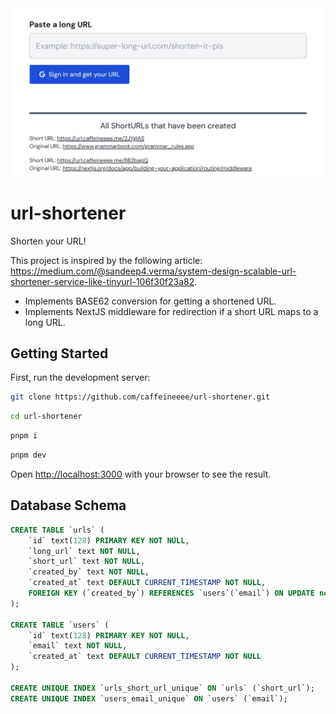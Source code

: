 <div align="center">
<a target="_blank" rel="noopener noreferrer nofollow" href="https://url.caffeineeee.me">
    <img alt='URL Shortener' src="./src/app/opengraph-image.png" />
</a>
</div>

# url-shortener

Shorten your URL!

This project is inspired by the following article: https://medium.com/@sandeep4.verma/system-design-scalable-url-shortener-service-like-tinyurl-106f30f23a82.

- Implements BASE62 conversion for getting a shortened URL.
- Implements NextJS middleware for redirection if a short URL maps to a long URL.

## Getting Started

First, run the development server:

```bash
git clone https://github.com/caffeineeee/url-shortener.git
```

```bash
cd url-shortener
```

```bash
pnpm i
```

```bash
pnpm dev
```

Open [http://localhost:3000](http://localhost:3000) with your browser to see the result.

## Database Schema

```sql
CREATE TABLE `urls` (
	`id` text(128) PRIMARY KEY NOT NULL,
	`long_url` text NOT NULL,
	`short_url` text NOT NULL,
	`created_by` text NOT NULL,
	`created_at` text DEFAULT CURRENT_TIMESTAMP NOT NULL,
	FOREIGN KEY (`created_by`) REFERENCES `users`(`email`) ON UPDATE no action ON DELETE cascade
);

CREATE TABLE `users` (
	`id` text(128) PRIMARY KEY NOT NULL,
	`email` text NOT NULL,
	`created_at` text DEFAULT CURRENT_TIMESTAMP NOT NULL
);

CREATE UNIQUE INDEX `urls_short_url_unique` ON `urls` (`short_url`);
CREATE UNIQUE INDEX `users_email_unique` ON `users` (`email`);
```